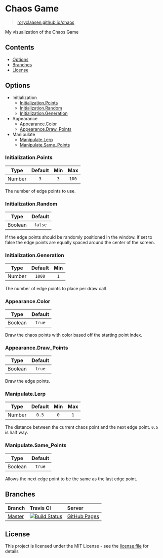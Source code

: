 # Chaos Game

> [roryclaasen.github.io/chaos](https://roryclaasen.github.io/chaos)

My visualization of the Chaos Game

## Contents

- [Options](#options)
- [Branches](#branches)
- [License](#license)

## Options

- Initialization
  - [Initialization.Points](#initializationpoints)
  - [Initialization.Random](#initializationrandom)
  - [Initialization.Generation](#initializationgeneration)
- Appearance
  - [Appearance.Color](#appearancecolor)
  - [Appearance.Draw_Points](#appearancedraw_points)
- Manipulate
  - [Manipulate.Lerp](#manipulatelerp)
  - [Manipulate.Same_Points](#manipulatesame_points)

### Initialization.Points

| Type   | Default | Min | Max   |
|:------:|:-------:|:---:|:-----:|
| Number | `3`     | `3` | `100` |

The number of edge points to use.

### Initialization.Random

| Type    | Default |
|:-------:|:-------:|
| Boolean | `false` |

If the edge points should be randomly positioned in the window.
If set to false the edge points are equally spaced around the center of the screen.

### Initialization.Generation

| Type   | Default | Min |
|:------:|:-------:|:---:|
| Number | `1000`  | `1` |

The number of edge points to place per draw call

### Appearance.Color

| Type    | Default |
|:-------:|:-------:|
| Boolean | `true`  |

Draw the chaos points with color based off the starting point index.

### Appearance.Draw_Points

| Type    | Default |
|:-------:|:-------:|
| Boolean | `true`  |

Draw the edge points.

### Manipulate.Lerp

| Type   | Default | Min | Max |
|:------:|:-------:|:---:|:---:|
| Number | `0.5`   | `0` | `1` |

The distance between the current chaos point and the next edge point.
`0.5` is half way.

### Manipulate.Same_Points

| Type    | Default |
|:-------:|:-------:|
| Boolean | `true`  |

Allows the next edge point to be the same as the last edge point.

## Branches

| Branch | Travis CI | Server |
|:-------|:----------|:-------|
| [Master](https://github.com/roryclaasen/chaos/tree/master) | [![Build Status][CI-master]](https://travis-ci.com/roryclaasen/chaos) | [GitHub Pages](https://roryclaasen.github.io/chaos) |

## License

This project is licensed under the MIT License - see the [license file](LICENSE) for details

[CI-master]: https://travis-ci.com/roryclaasen/chaos.svg?branch=master "Travis CI"
